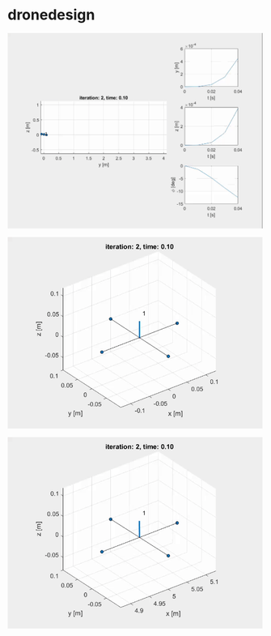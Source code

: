 # dronedesign

![Alt text](/2DQuadGif.gif?raw=true "2D Controller")

![Alt text](/3D_Controller/Trajectory_2.gif?raw=true "2D Controller")

![Alt text](/3D_Controller/Helix_2.gif?raw=true "2D Controller")
